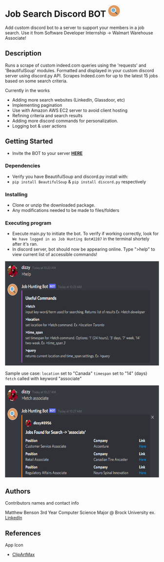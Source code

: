 # Job Search Discord BOT <img src="assets/bot_icon.png" width="40" height="40">

Add custom discord bot to a server to support your members in a job search. Use it from Software Developer Internship -> Walmart Warehouse Associate!

## Description

Runs a scrape of custom indeed.com queries using the 'requests' and 'BeautifulSoup' modules. Formatted and displayed in your custom discord server using discord.py API. Scrapes Indeed.com for up to the latest 15 jobs based on some search criteria. 

Currently in the works
* Adding more search websites (LinkedIn, Glassdoor, etc)
* Implementing pagination
* Use with Amazon AWS EC2 server to avoid client hosting
* Refining criteria and search results
* Adding more discord commands for personalization.
* Logging bot & user actions 

## Getting Started

* Invite the BOT to your server [**HERE**](https://discord.com/api/oauth2/authorize?client_id=867137012603289631&permissions=2148002880&scope=bot)

### Dependencies

* Verify you have BeautifulSoup and discord.py install with:
* `pip install BeautifulSoup`  & `pip install discord.py` respectively

### Installing

* Clone or unzip the downloaded package.
* Any modifications needed to be made to files/folders

### Executing program

* Execute main.py to initiate the bot. To verify if working correctly, look for `We have logged in as Job Hunting Bot#2287` in the terminal shortely after it's ran.
* In discord server, bot should now be appearing online. Type ">help" to view current list of accessible commands!

<img src="assets/help_use.png" width="600" height="340">

Sample use case:
`location` set to "Canada"
`timespan` set to "14" (days)
`fetch` called with keyword "associate"

<img src="assets/sampleuse.png" width="600" height="300">

## Authors

Contributors names and contact info

Matthew Benson
3rd Year Computer Science Major @ Brock University
ex. [LinkedIn](https://www.linkedin.com/in/matthew-benson-59b1a31b7/)

## References

App Icon 
* [ClipArtMax](https://www.clipartmax.com/middle/m2i8d3d3G6N4N4G6_magnifying-glass-icon-for-kids-new-york-times-app-icon/)
